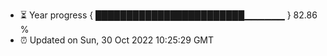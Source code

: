 - ⏳ Year progress { ████████████████████████▁▁▁▁▁▁ } 82.86 %
- ⏰ Updated on Sun, 30 Oct 2022 10:25:29 GMT


